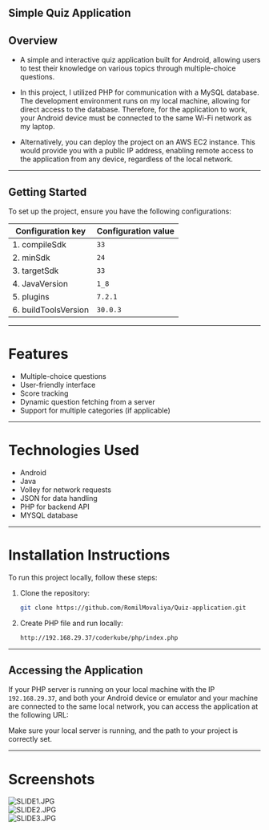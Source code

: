 ## Simple Quiz Application


## Overview


- <p>A simple and interactive quiz application built for Android, allowing users to test their knowledge on various topics through multiple-choice questions.</p>

- In this project, I utilized PHP for communication with a MySQL database. The development environment runs on my local machine, allowing for direct access to the database. Therefore, for the application to work, your Android device must be connected to the same Wi-Fi network as my laptop.

- Alternatively, you can deploy the project on an AWS EC2 instance. This would provide you with a public IP address, enabling remote access to the application from any device, regardless of the local network.


--- 

## Getting Started

To set up the project, ensure you have the following configurations:


| **Configuration key**                          | **Configuration value**                 |
|------------------------------------------------|-----------------------------------------|
| 1. compileSdk                                  | `33`                                    |
| 2. minSdk                                      | `24`                                    |
| 3. targetSdk                                   | `33`                                    |
| 4. JavaVersion                                 | `1_8`                                   |
| 5. plugins                                     | `7.2.1`                                 |
| 6. buildToolsVersion                           | `30.0.3`                                |




---


<h1>Features</h1>

- Multiple-choice questions
- User-friendly interface
- Score tracking
- Dynamic question fetching from a server
- Support for multiple categories (if applicable)

---

<h1>Technologies Used</h1> 

- Android
- Java
- Volley for network requests
- JSON for data handling
- PHP for backend API
- MYSQL database

---

<h1>Installation Instructions</h1>
  
To run this project locally, follow these steps:

1. Clone the repository:
   ```bash
   git clone https://github.com/RomilMovaliya/Quiz-application.git

2. Create PHP file and run locally:
   ```bash
   http://192.168.29.37/coderkube/php/index.php


---

## Accessing the Application

If your PHP server is running on your local machine with the IP `192.168.29.37`, and both your Android device or emulator and your machine are connected to the same local network, you can access the application at the following URL:



Make sure your local server is running, and the path to your project is correctly set.

---


<h1>Screenshots </h1>
  <img src="https://github.com/RomilMovaliya/Quiz-Android-Application/blob/master/photos/Slide1.JPG" alt="SLIDE1.JPG"><br>
<img src="https://github.com/RomilMovaliya/Quiz-Android-Application/blob/master/photos/Slide2.JPG" alt="SLIDE2.JPG"><br>
<img src="https://github.com/RomilMovaliya/Quiz-Android-Application/blob/master/photos/Slide3.JPG" alt="SLIDE3.JPG"><br>
  

